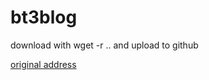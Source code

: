 # bt3blog
download with wget -r .. and upload to github

[original address](http://bt3gl.github.io/)
